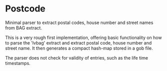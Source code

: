 # Postcode 
Minimal parser to extract postal codes, house number and street names from BAG extract.

This is a very rough first implementation, offering basic functionality on how to parse the 'lvbag' extract 
and extract postal code, house number and street name. It then generates a compact hash-map stored in a gob file.

The parser does not check for validity of entries, such as the life time timestamps.
